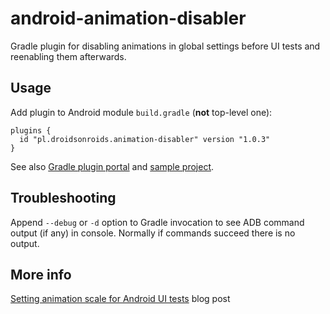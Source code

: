 # android-animation-disabler
Gradle plugin for disabling animations in global settings before UI tests and reenabling them afterwards.

## Usage
Add plugin to Android module `build.gradle` (**not** top-level one):
 ```
 plugins {
   id "pl.droidsonroids.animation-disabler" version "1.0.3"
 }
 ```
See also [Gradle plugin portal](https://plugins.gradle.org/plugin/pl.droidsonroids.animation-disabler) and [sample project](sample).

## Troubleshooting
Append `--debug` or `-d` option to Gradle invocation to see ADB command output (if any) in console. Normally if commands succeed there is no output. 

## More info
[Setting animation scale for Android UI tests](http://www.thedroidsonroids.com/blog/setting-animation-scale-for-android-ui-tests/) blog post
